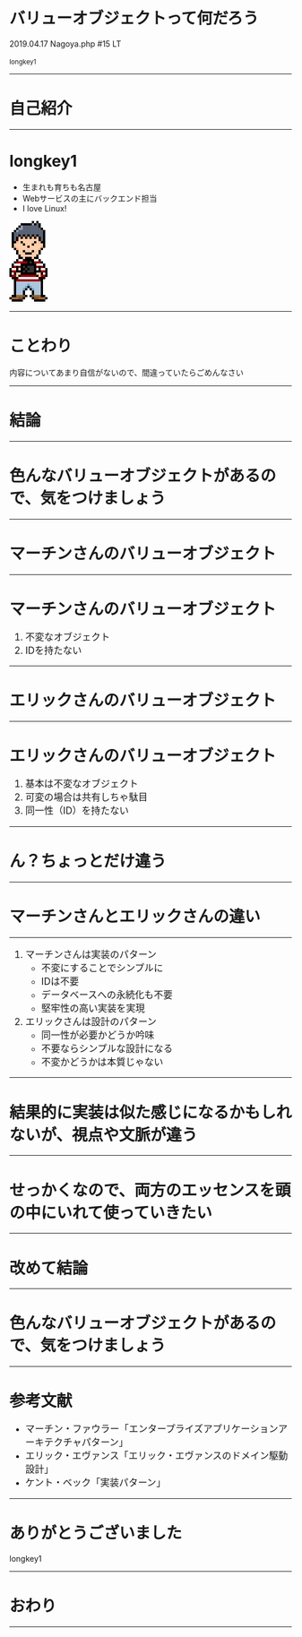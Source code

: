 <!-- $theme: default -->

# バリューオブジェクトって何だろう

2019.04.17 Nagoya.php #15 LT

<small>longkey1</small>

---

# 自己紹介

---

# longkey1
- 生まれも育ちも名古屋
- Webサービスの主にバックエンド担当
- I love Linux!

![180% center](longkey1.gif)

---

# ことわり

内容についてあまり自信がないので、間違っていたらごめんなさい

---

# 結論

---

# 色んなバリューオブジェクトがあるので、気をつけましょう

---

# マーチンさんのバリューオブジェクト

---

# マーチンさんのバリューオブジェクト

<big>

1. 不変なオブジェクト
1. IDを持たない

</big>

---

# エリックさんのバリューオブジェクト

---

# エリックさんのバリューオブジェクト

<big>

1. 基本は不変なオブジェクト
1. 可変の場合は共有しちゃ駄目
1. 同一性（ID）を持たない

</big>

---

# ん？ちょっとだけ違う

---

# マーチンさんとエリックさんの違い

---

<big>

1. マーチンさんは実装のパターン
    - 不変にすることでシンプルに
    - IDは不要
    - データベースへの永続化も不要
    - 堅牢性の高い実装を実現
1. エリックさんは設計のパターン
    - 同一性が必要かどうか吟味
    - 不要ならシンプルな設計になる
    - 不変かどうかは本質じゃない

</big>

---

# 結果的に実装は似た感じになるかもしれないが、視点や文脈が違う

---

# せっかくなので、両方のエッセンスを頭の中にいれて使っていきたい

---

# 改めて結論

---

# 色んなバリューオブジェクトがあるので、気をつけましょう

---

# 参考文献

<big>

- マーチン・ファウラー「エンタープライズアプリケーションアーキテクチャパターン」
- エリック・エヴァンス「エリック・エヴァンスのドメイン駆動設計」
- ケント・ベック「実装パターン」

</big>

---

# ありがとうございました

longkey1

---

# おわり

---

